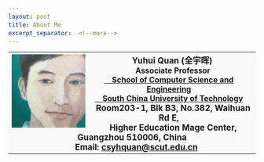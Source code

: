 ```yaml
---
layout: post
title: About Me
excerpt_separator:  <!--more-->
---
```

<table>
<tbody>
<tr>
<th style="background-color: #f9f9f9;">
<img src="https://github.com/csyhquan/csyhquan.github.io/raw/master/images/2.jpg" alt="" width="150" align="left" />
<span style="font-size: 120%;"><strong>&nbsp;&nbsp;&nbsp;Yuhui Quan (全宇晖)</strong></span><br />
<span style="font-size: 110%;">&ensp;&nbsp; Associate Professor <a href="http://www2.scut.edu.cn/cs/2017/0129/c22285a327618/page.htm" target="_blank"><br>&ensp;&nbsp;&nbsp;School of Computer Science and Engineering</a></span><br />
<span style="font-size: 110%;"> <a href="https://www.scut.edu.cn" target="_blank">&ensp;&nbsp; South China University of Technology</a><br />
<span style="font-size: 110%;"> &ensp;&nbsp; Room203-1, Blk B3, No.382, Waihuan Rd E,<br /></span>
<span style="font-size: 110%;"> &ensp;&nbsp; Higher Education Mage Center, Guangzhou 510006, China<br /></span>
<span style="font-size: 110%;"> &ensp;&nbsp; <strong>Email</strong>: <a href="mailto:csyhquan@scut.edu.cn">csyhquan@scut.edu.cn</a><br /></span>
</th>
</tr>
</tbody>
</table>
<!--
<table><tbody><tr><td class="wrap">
<div>
    <img src="https://github.com/Dofboom/Dofboom.github.io/raw/master/images/2.jpg" width="100"/><br />
	<span style="font-size: 120%;"><strong> &ensp; Yuhui Quan</strong> (全宇晖） </span><br />
    <span style="font-size: 100%;">&ensp; &nbsp;Associate Professor <a href="http://www2.scut.edu.cn/cs/"><br>&ensp;&nbsp;&nbsp;School of Computer Science and Engineering</a></span><br />
    <span style="font-size: 100%;"> <a href="https://www.scut.edu.cn">&ensp;&nbsp; South China University of Technology</a><br /></span>
</div>
</td><tr></tbody></table>
-->